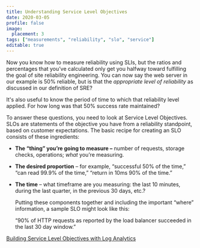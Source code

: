 ```yaml
---
title: Understanding Service Level Objectives
date: 2020-03-05
profile: false
image:
  placement: 3
tags: ["measurements", "reliability", "slo", "service"]
editable: true
---
```


Now you know how to measure reliability using SLIs, but the ratios and
percentages that you’ve calculated only get you halfway toward fulfilling the
goal of site reliability engineering. You can now say the web server in our
example is 50% reliable, but is that the *appropriate level of reliability* as
discussed in our definition of SRE?

It's also useful to know the period of time to which that reliability level
applied. For how long was that 50% success rate maintained?

To answer these questions, you need to look at Service Level Objectives. SLOs
are statements of the objective you have from a reliability standpoint, based on
customer expectations. The basic recipe for creating an SLO consists of these
ingredients:

-   **The “thing” you’re going to measure –** number of requests, storage
    checks, operations; *what* you’re measuring.

-   **The desired proportion** – for example, “successful 50% of the time,” “can
    read 99.9% of the time,” “return in 10ms 90% of the time.”

-   **The time** – what timeframe are you measuring: the last 10 minutes, during
    the last quarter, in the previous 30 days, etc.?

    Putting these components together and including the important “where”
    information, a sample SLO might look like this:

    “90% of HTTP requests as reported by the load balancer succeeded in the last
    30 day window.”

[Building Service Level Objectives with Log Analytics](/post/building-service-level-objectives-with-log-analytics/)